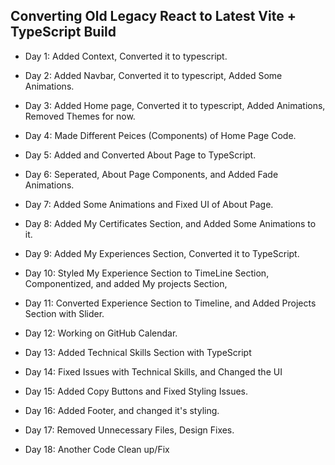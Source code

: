 ## Converting Old Legacy React to Latest Vite + TypeScript Build

- Day 1: Added Context, Converted it to typescript.

- Day 2: Added Navbar, Converted it to typescript, Added Some Animations.

- Day 3: Added Home page, Converted it to typescript, Added Animations, Removed Themes for now.

- Day 4: Made Different Peices (Components) of Home Page Code.

- Day 5: Added and Converted About Page to TypeScript.

- Day 6: Seperated, About Page Components, and Added Fade Animations.

- Day 7: Added Some Animations and Fixed UI of About Page.

- Day 8: Added My Certificates Section, and Added Some Animations to it.

- Day 9: Added My Experiences Section, Converted it to TypeScript.

- Day 10: Styled My Experience Section to TimeLine Section, Componentized, and added My projects Section,

- Day 11: Converted Experience Section to Timeline, and Added Projects Section with Slider.

- Day 12: Working on GitHub Calendar.

- Day 13: Added Technical Skills Section with TypeScript

- Day 14: Fixed Issues with Technical Skills, and Changed the UI

- Day 15: Added Copy Buttons and Fixed Styling Issues.

- Day 16: Added Footer, and changed it's styling.

- Day 17: Removed Unnecessary Files, Design Fixes.

- Day 18: Another Code Clean up/Fix

